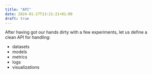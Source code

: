 ```yaml
---
title: "API"
date: 2024-01-27T13:21:21+01:00
draft: true
---
```


After having got our hands dirty with a few experiments,
let us define a clean API for handling:

- datasets
- models
- metrics
- logs
- visualizations

